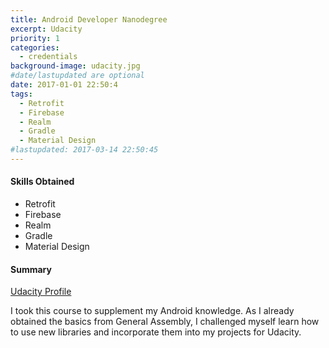 ```yaml
---
title: Android Developer Nanodegree
excerpt: Udacity
priority: 1
categories:
  - credentials
background-image: udacity.jpg
#date/lastupdated are optional
date: 2017-01-01 22:50:4
tags:
  - Retrofit
  - Firebase
  - Realm
  - Gradle
  - Material Design
#lastupdated: 2017-03-14 22:50:45
---
```

<h4>Skills Obtained</h4>
<ul class="techlist">
<li><span class="tech">Retrofit</span></li>
<li><span class="tech">Firebase</span></li>
<li><span class="tech">Realm</span></li>
<li><span class="tech">Gradle</span></li>
<li><span class="tech">Material Design</span></li>
</ul>

<h4>Summary</h4>
<a href = "https://profiles.udacity.com/u/christophershum">
Udacity Profile</a>

I took this course to supplement my Android knowledge.  As I already obtained the basics from General Assembly, I challenged myself learn how to use new libraries and incorporate them into my projects for Udacity.
